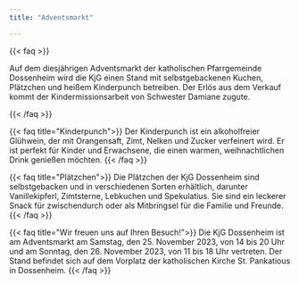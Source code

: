 ```yaml
---
title: "Adventsmarkt"

---
```

{{< faq >}}

Auf dem diesjährigen Adventsmarkt der katholischen Pfarrgemeinde Dossenheim wird die KjG einen Stand mit selbstgebackenen Kuchen, Plätzchen und heißem Kinderpunch betreiben. Der Erlös aus dem Verkauf kommt der Kindermissionsarbeit von Schwester Damiane zugute.

{{< /faq >}}

{{< faq title="Kinderpunch">}}
Der Kinderpunch ist ein alkoholfreier Glühwein, der mit Orangensaft, Zimt, Nelken und Zucker verfeinert wird. Er ist perfekt für Kinder und Erwachsene, die einen warmen, weihnachtlichen Drink genießen möchten.
{{< /faq >}}

{{< faq title="Plätzchen">}}
Die Plätzchen der KjG Dossenheim sind selbstgebacken und in verschiedenen Sorten erhältlich, darunter Vanillekipferl, Zimtsterne, Lebkuchen und Spekulatius. Sie sind ein leckerer Snack für zwischendurch oder als Mitbringsel für die Familie und Freunde.
{{< /faq >}}

{{< faq title="Wir freuen uns auf Ihren Besuch!">}}
Die KjG Dossenheim ist am Adventsmarkt am Samstag, den 25. November 2023, von 14 bis 20 Uhr und am Sonntag, den 26. November 2023, von 11 bis 18 Uhr vertreten. Der Stand befindet sich auf dem Vorplatz der katholischen Kirche St. Pankatious in Dossenheim.
{{< /faq >}}

